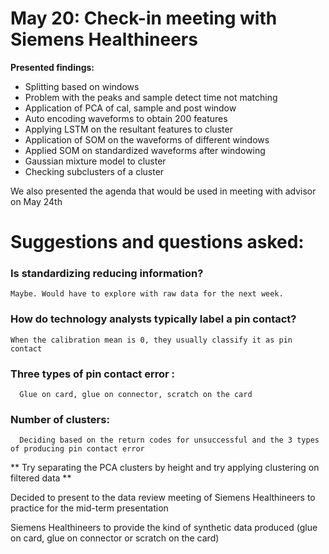 
# May 20: Check-in meeting with Siemens Healthineers

**Presented findings:**
- Splitting based on windows
- Problem with the peaks and sample detect time not matching
- Application of PCA of cal, sample and post window
- Auto encoding waveforms to obtain 200 features
- Applying LSTM on the resultant features to cluster
- Application of SOM on the waveforms of different windows
- Applied SOM on standardized waveforms after windowing 
- Gaussian mixture model to cluster 
- Checking subclusters of a cluster

We also presented the agenda that would be used in meeting with advisor on May 24th

# Suggestions and questions asked:

### Is standardizing reducing information? <br>
    Maybe. Would have to explore with raw data for the next week.

### How do technology analysts typically label a pin contact? <br>
    When the calibration mean is 0, they usually classify it as pin contact

### Three types of pin contact error : <br>
	  Glue on card, glue on connector, scratch on the card

### Number of clusters: <br>
	  Deciding based on the return codes for unsuccessful and the 3 types of producing pin contact error

** Try separating the PCA clusters by height and try applying clustering on filtered data **

Decided to present to the data review meeting of Siemens Healthineers to practice for the mid-term presentation

Siemens Healthineers to provide the kind of synthetic data produced (glue on card, glue on connector or scratch on the card)




